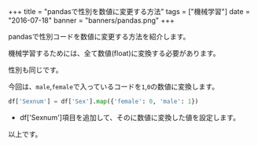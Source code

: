 +++
title = "pandasで性別を数値に変更する方法"
tags = ["機械学習"]
date = "2016-07-18"
banner = "banners/pandas.png"
+++

pandasで性別コードを数値に変更する方法を紹介します。

機械学習するためには、全て数値(float)に変換する必要があります。

性別も同じです。

<!--more-->

今回は、`male`,`female`で入っているコードを`1`,`0`の数値に変換します。

```python
df['Sexnum'] = df['Sex'].map({'female': 0, 'male': 1})
```

- df['Sexnum']項目を追加して、そのに数値に変換した値を設定します。

以上です。

